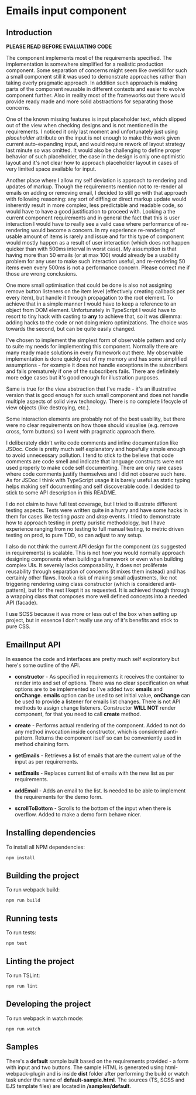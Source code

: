 # Emails input component

## Introduction

**PLEASE READ BEFORE EVALUATING CODE**

The component implements most of the requirements specified. The implementation is somewhere simplified for a realistic
production component. Some separation of concerns might seem like overkill for such a small component still it was used
to demonstrate approaches rather than taking overly pragmatic approach. In addition such approach is making parts of the
component reusable in different contexts and easier to evolve component further. Also in reality most of the frameworks
out there would provide ready made and more solid abstractions for separating those concerns.
 
One of the known missing features is input placeholder text, which slipped out of the view when checking designs and 
is not mentioned in the requirements. I noticed it only last moment and unfortunately just using *placeholder* attribute 
on the input is not enough to make this work given current auto-expanding input, and would require rework of layout 
strategy last minute so was omitted. It would also be challenging to define proper behavior of such placeholder, the 
case in the design is only one optimistic layout and it's not clear how to approach placeholder layout in cases of very
limited space available for input.

Another place where I allow my self deviation is approach to rendering and updates of markup. Though the requirements
mention not to re-render all emails on adding or removing email, I decided to still go with that approach with following
reasoning: any sort of diffing or direct markup update would inherently result in more complex, less predictable and 
readable code, so would have to have a good justification to proceed with. Looking a the current component requirements
and in general the fact that this is user interaction I would have to really see a valid case where performance of 
re-rendering would become a concern. In my experience re-rendering of usable amount of items is rarely and issue and 
for this type of component would mostly happen as a result of user interaction (which does not happen quicker than with
500ms interval in worst case). My assumption is that having more than 50 emails (or at max 100) would already be a usability
problem for any user to make such interaction useful, and re-rendering 50 items even every 500ms is not a performance
concern. Please correct me if those are wrong conclusions.

One more small optimisation that could be done is also not assigning remove button listeners on the item level (effectively
creating callback per every item), but handle it through propagation to the root element. To achieve that in a simple 
manner I would have to keep a reference to an object from DOM element. Unfortunately in TypeScript I would have to 
resort to tiny hack with casting to **any** to achieve that, so it was dilemma: adding hacks to the code or not doing
micro optimizations. The choice was towards the second, but can be quite easily changed.

I've chosen to implement the simplest form of observable pattern and only to suite my needs for implementing this
component. Normally there are many ready made solutions in every framework out there. My observable implementation
is done quickly out of my memory and has some simplified assumptions - for example it does not handle exceptions in
the subscribers and fails prematurely if one of the subscribers fails. There are definitely more edge cases but it's
good enough for illustration purposes.

Same is true for the view abstraction that I've made - it's an illustrative version that is good enough for such small
component and does not handle multiple aspects of solid view technology. There is no complete lifecycle of view objects
(like destroying, etc.).

Some interaction elements are probably not of the best usability, but there were no clear requirements on how those
should visualise (e.g. remove cross, form buttons) so I went with pragmatic approach there.

I deliberately didn't write code comments and inline documentation like JSDoc. Code is pretty much self explanatory
and hopefully simple enough to avoid unnecessary pollution. I tend to stick to the believe that code comments are code
smell and indicate that language constructs were not used properly to make code self documenting. There are only rare
cases where code comments justify themselves and I did not observe such here. As for JSDoc I think with TypeScript usage
it is barely useful as static typing helps making self documenting and self discoverable code. I decided to stick to 
some API description in this README.

I do not claim to have full test coverage, but I tried to illustrate different testing aspects. Tests were written 
quite in a hurry and have some hacks in them for cases like testing *paste* and *drop* events. I tried to demonstrate
how to approach testing in pretty puristic methodology, but I have experience ranging from no testing to full manual
testing, to metric driven testing on prod, to pure TDD, so can adjust to any setup.

I also do not think the current API design for the component (as suggested in requirements) is scalable. This is not how
you would normally approach designing components when building a framework or even when building complex UIs. It severely
lacks composability, it does not proliferate reusability through separation of concerns (it mixes them instead) and has
certainly other flaws. I took a risk of making small adjustments, like not triggering rendering using class constructor
(which is considered anti-pattern), but for the rest I kept it as requested. It is achieved though through a wrapping
class that composes more well defined concepts into a needed API (facade).

I use SCSS because it was more or less out of the box when setting up project, but in essence I don't really use any of
it's benefits and stick to pure CSS.

## EmailInput API

In essence the code and interfaces are pretty much self exploratory but here's some outline of the API.

 * **constructor** - As specified in requirements it receives the container to render into and set of options. There was
 no clear specification on what options are to be implemented so I've added two: **emails** and **onChange**. **emails**
 option can be used to set initial value, **onChange** can be used to provide a listener for emails list changes. There
 is not API methods to assign change listeners. Constructor **WILL NOT** render component, for that you need to call
 **create** method.
 
 * **create** - Performs actual rendering of the component. Added to not do any method invocation inside constructor,
 which is considered anti-pattern. Returns the component itself so can be conveniently used in method chaining form.
 
 * **getEmails** - Retrieves a list of emails that are the current value of the input as per requirements.
 
 * **setEmails** - Replaces current list of emails with the new list as per requirements.
 
 * **addEmail** - Adds an email to the list. Is needed to be able to implement the requirements for the demo form.
 
 * **scrollToBottom** - Scrolls to the bottom of the input when there is overflow. Added to make a demo form behave nicer.

## Installing dependencies

To install all NPM dependencies:

```
npm install
```

## Building the project

To run webpack build:

```
npm run build
```

## Running tests

To run tests:

```
npm test
```

## Linting the project

To run TSLint:

```
npm run lint
```

## Developing the project

To run webpack in watch mode:

```
npm run watch
```

## Samples

There's a **default** sample built based on the requirements provided - a form with input and two buttons. The sample
HTML is generated using html-webpack-plugin and is inside **dist** folder after performing the build or watch task under
the name of **default-sample.html**. The sources (TS, SCSS and EJS template files) are located in **/samples/default**.
